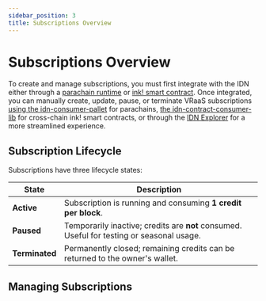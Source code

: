 ```yaml
---
sidebar_position: 3
title: Subscriptions Overview
---
```


# Subscriptions Overview

To create and manage subscriptions, you must first integrate with the IDN either through a [parachain runtime](./runtime_integration/parachain_runtime_integration.md) or [ink! smart contract](./smart_contracts/ink.md).
Once integrated, you can manually create, update, pause, or terminate VRaaS subscriptions [using the idn-consumer-pallet](#) for parachains, [the idn-contract-consumer-lib](#) for cross-chain ink! smart contracts, or through the [IDN Explorer](#) for a more streamlined experience.

## Subscription Lifecycle

Subscriptions have three lifecycle states:

| **State** | **Description** |
|------------|----------------|
| **Active** | Subscription is running and consuming **1 credit per block**. |
| **Paused** | Temporarily inactive; credits are **not** consumed. Useful for testing or seasonal usage. |
| **Terminated** | Permanently closed; remaining credits can be returned to the owner's wallet. |


## Managing Subscriptions


